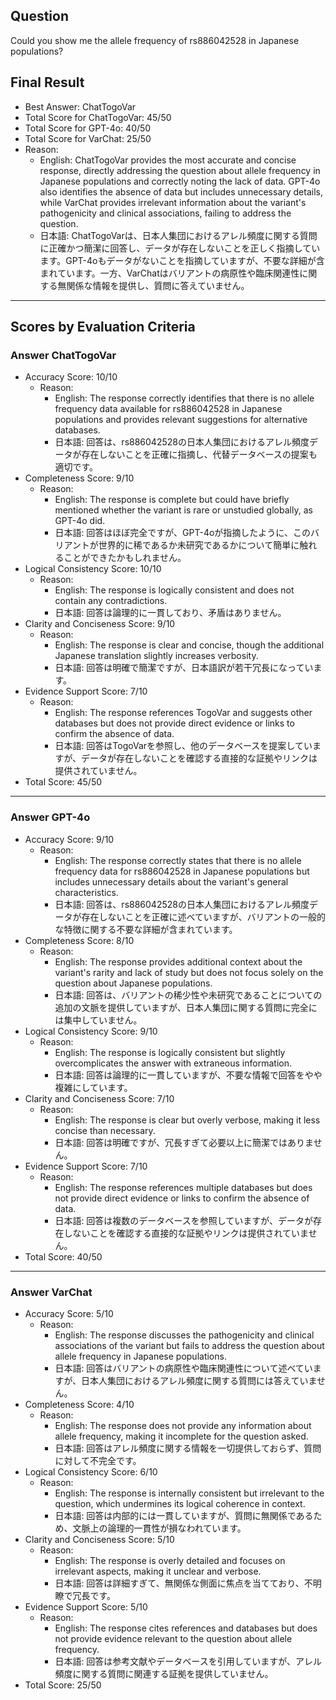 ## Question

Could you show me the allele frequency of rs886042528 in Japanese populations?

## Final Result

- Best Answer: ChatTogoVar
- Total Score for ChatTogoVar: 45/50
- Total Score for GPT-4o: 40/50
- Total Score for VarChat: 25/50
- Reason:
  - English: ChatTogoVar provides the most accurate and concise response, directly addressing the question about allele frequency in Japanese populations and correctly noting the lack of data. GPT-4o also identifies the absence of data but includes unnecessary details, while VarChat provides irrelevant information about the variant's pathogenicity and clinical associations, failing to address the question.
  - 日本語: ChatTogoVarは、日本人集団におけるアレル頻度に関する質問に正確かつ簡潔に回答し、データが存在しないことを正しく指摘しています。GPT-4oもデータがないことを指摘していますが、不要な詳細が含まれています。一方、VarChatはバリアントの病原性や臨床関連性に関する無関係な情報を提供し、質問に答えていません。

---

## Scores by Evaluation Criteria

### Answer ChatTogoVar
- Accuracy Score: 10/10
  - Reason: 
    - English: The response correctly identifies that there is no allele frequency data available for rs886042528 in Japanese populations and provides relevant suggestions for alternative databases.
    - 日本語: 回答は、rs886042528の日本人集団におけるアレル頻度データが存在しないことを正確に指摘し、代替データベースの提案も適切です。
- Completeness Score: 9/10
  - Reason: 
    - English: The response is complete but could have briefly mentioned whether the variant is rare or unstudied globally, as GPT-4o did.
    - 日本語: 回答はほぼ完全ですが、GPT-4oが指摘したように、このバリアントが世界的に稀であるか未研究であるかについて簡単に触れることができたかもしれません。
- Logical Consistency Score: 10/10
  - Reason: 
    - English: The response is logically consistent and does not contain any contradictions.
    - 日本語: 回答は論理的に一貫しており、矛盾はありません。
- Clarity and Conciseness Score: 9/10
  - Reason: 
    - English: The response is clear and concise, though the additional Japanese translation slightly increases verbosity.
    - 日本語: 回答は明確で簡潔ですが、日本語訳が若干冗長になっています。
- Evidence Support Score: 7/10
  - Reason: 
    - English: The response references TogoVar and suggests other databases but does not provide direct evidence or links to confirm the absence of data.
    - 日本語: 回答はTogoVarを参照し、他のデータベースを提案していますが、データが存在しないことを確認する直接的な証拠やリンクは提供されていません。
- Total Score: 45/50

---

### Answer GPT-4o
- Accuracy Score: 9/10
  - Reason: 
    - English: The response correctly states that there is no allele frequency data for rs886042528 in Japanese populations but includes unnecessary details about the variant's general characteristics.
    - 日本語: 回答は、rs886042528の日本人集団におけるアレル頻度データが存在しないことを正確に述べていますが、バリアントの一般的な特徴に関する不要な詳細が含まれています。
- Completeness Score: 8/10
  - Reason: 
    - English: The response provides additional context about the variant's rarity and lack of study but does not focus solely on the question about Japanese populations.
    - 日本語: 回答は、バリアントの稀少性や未研究であることについての追加の文脈を提供していますが、日本人集団に関する質問に完全には集中していません。
- Logical Consistency Score: 9/10
  - Reason: 
    - English: The response is logically consistent but slightly overcomplicates the answer with extraneous information.
    - 日本語: 回答は論理的に一貫していますが、不要な情報で回答をやや複雑にしています。
- Clarity and Conciseness Score: 7/10
  - Reason: 
    - English: The response is clear but overly verbose, making it less concise than necessary.
    - 日本語: 回答は明確ですが、冗長すぎて必要以上に簡潔ではありません。
- Evidence Support Score: 7/10
  - Reason: 
    - English: The response references multiple databases but does not provide direct evidence or links to confirm the absence of data.
    - 日本語: 回答は複数のデータベースを参照していますが、データが存在しないことを確認する直接的な証拠やリンクは提供されていません。
- Total Score: 40/50

---

### Answer VarChat
- Accuracy Score: 5/10
  - Reason: 
    - English: The response discusses the pathogenicity and clinical associations of the variant but fails to address the question about allele frequency in Japanese populations.
    - 日本語: 回答はバリアントの病原性や臨床関連性について述べていますが、日本人集団におけるアレル頻度に関する質問には答えていません。
- Completeness Score: 4/10
  - Reason: 
    - English: The response does not provide any information about allele frequency, making it incomplete for the question asked.
    - 日本語: 回答はアレル頻度に関する情報を一切提供しておらず、質問に対して不完全です。
- Logical Consistency Score: 6/10
  - Reason: 
    - English: The response is internally consistent but irrelevant to the question, which undermines its logical coherence in context.
    - 日本語: 回答は内部的には一貫していますが、質問に無関係であるため、文脈上の論理的一貫性が損なわれています。
- Clarity and Conciseness Score: 5/10
  - Reason: 
    - English: The response is overly detailed and focuses on irrelevant aspects, making it unclear and verbose.
    - 日本語: 回答は詳細すぎて、無関係な側面に焦点を当てており、不明瞭で冗長です。
- Evidence Support Score: 5/10
  - Reason: 
    - English: The response cites references and databases but does not provide evidence relevant to the question about allele frequency.
    - 日本語: 回答は参考文献やデータベースを引用していますが、アレル頻度に関する質問に関連する証拠を提供していません。
- Total Score: 25/50